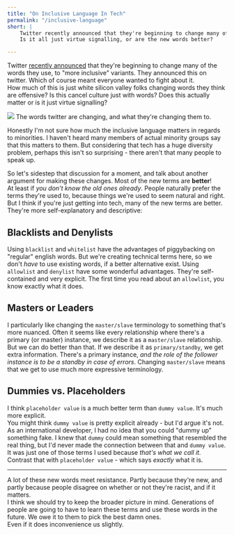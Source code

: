 ```yaml
---
title: "On Inclusive Language In Tech"
permalink: "/inclusive-language"
short: |
    Twitter recently announced that they're beginning to change many of the terms they use, to "more inclusive" variants.
    Is it all just virtue signalling, or are the new words better?

---
```


Twitter [recently announced](https://mobile.twitter.com/twittereng/status/1278733305190342656) that they're beginning to change many of the words they use, to "more inclusive" variants.
They announced this on twitter. Which of course meant everyone wanted to fight about it.  
How much of this is just white silicon valley folks changing words they think are offensive? Is this cancel culture just with words? Does this actually matter or is it just virtue signalling?

<div class="img-div">
<img src="{{site.url}}/assets/img/twitter-inclusive-language.jpg"/>
The words twitter are changing, and what they're changing them to.
</div>

Honestly I'm not sure how much the inclusive language matters in regards to minorities. I haven't heard many members of actual minority groups say that this matters to them.
But considering that tech has a huge diversity problem, perhaps this isn't so surprising - there aren't that many people to speak up.


So let's sidestep that discussion for a moment, and talk about another argument for making these changes. Most of the new terms are **better**!  
At least if *you don't know the old ones already*. People naturally prefer the terms they're used to, because things we're used to seem natural and right.  
But I think if you're just getting into tech, many of the new terms are better. They're more self-explanatory and descriptive:

## Blacklists and Denylists
Using `blacklist` and `whitelist` have the advantages of piggybacking on "regular" english words.
But we're creating technical terms here, so we don't *have* to use existing words, if a better alternative exist.
Using `allowlist` and `denylist` have some wonderful advantages. They're self-contained and very explicit. The first time you read about an `allowlist`, you know exactly what it does.


## Masters or Leaders
I particularly like changing the `master/slave` terminology to something that's more nuanced. Often it seems like every relationship
where there's a primary (or master) instance, we describe it as a `master/slave` relationship.
But we can do better than that. If we describe it as `primary/standby`, we get extra information. There's a primary instance, *and the role of the follower instance is to be a standby in case of errors*.
Changing `master/slave` means that we get to use much more expressive terminology.   


## Dummies vs. Placeholders
I think `placeholder value` is a much better term than `dummy value`. It's much more explicit.  
You might think `dummy value` is pretty explicit already - but I'd argue it's not.
As an international developer, I had no idea that you could "dummy up" something fake.
I knew that `dummy` could mean something that resembled the real thing, but I'd never made the connection between
that and `dummy value`.  
It was just one of those terms I used because *that's what we call it.*
Contrast that with `placeholder value` - which says *exactly* what it is.

---

A lot of these new words meet resistance. Partly because they're new, and partly because people disagree on whether or not they're racist, and if it matters.  
I think we should try to keep the broader picture in mind.
Generations of people are going to have to learn these terms and use these words in the future. We owe it to them to pick the best damn ones.  
Even if it does inconvenience us slightly.